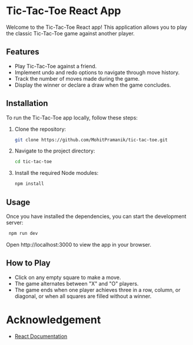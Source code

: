# Tic-Tac-Toe React App

Welcome to the Tic-Tac-Toe React app! This application allows you to play the classic Tic-Tac-Toe game against another player.

## Features

- Play Tic-Tac-Toe against a friend.
- Implement undo and redo options to navigate through move history.
- Track the number of moves made during the game.
- Display the winner or declare a draw when the game concludes.

## Installation

To run the Tic-Tac-Toe app locally, follow these steps:

1. Clone the repository:

   ```bash
   git clone https://github.com/MohitPramanik/tic-tac-toe.git
   ```

2. Navigate to the project directory:

   ```bash
   cd tic-tac-toe
   ```

3. Install the required Node modules:

   ```bash
   npm install
   ```

## Usage

Once you have installed the dependencies, you can start the development server:

   ```bash
    npm run dev
   ```

Open http://localhost:3000 to view the app in your browser.


## How to Play

- Click on any empty square to make a move.
- The game alternates between "X" and "O" players.
- The game ends when one player achieves three in a row, column, or diagonal, or when all squares are filled without a winner.

# Acknowledgement

- [React Documentation](https://react.dev/learn)
